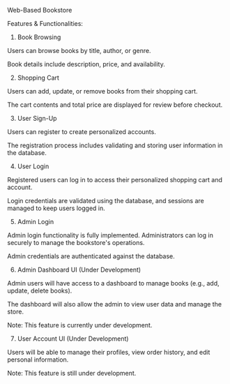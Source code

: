 Web-Based Bookstore

Features & Functionalities:

1. Book Browsing

Users can browse books by title, author, or genre.

Book details include description, price, and availability.


2. Shopping Cart

Users can add, update, or remove books from their shopping cart.

The cart contents and total price are displayed for review before checkout.


3. User Sign-Up 

Users can register to create personalized accounts.

The registration process includes validating and storing user information in the database.


4. User Login

Registered users can log in to access their personalized shopping cart and account.

Login credentials are validated using the database, and sessions are managed to keep users logged in.


5. Admin Login

Admin login functionality is fully implemented. Administrators can log in securely to manage the bookstore's operations.

Admin credentials are authenticated against the database.


6. Admin Dashboard UI (Under Development)

Admin users will have access to a dashboard to manage books (e.g., add, update, delete books).

The dashboard will also allow the admin to view user data and manage the store.

Note: This feature is currently under development.


7. User Account UI (Under Development)

Users will be able to manage their profiles, view order history, and edit personal information.

Note: This feature is still under development.
